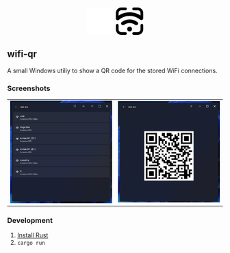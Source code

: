 <p align="center">
  <img src="./.github/icon_dark.svg#gh-light-mode-only" alt="wifi-qr icon" />
  <img src="./.github/icon.svg#gh-dark-mode-only" alt="wifi-qr icon" />
</p>

## wifi-qr

A small Windows utiliy to show a QR code for the stored WiFi connections.

### Screenshots

|                            |                            |
| :------------------------: | :------------------------: |
| ![](./.github/screen1.png) | ![](./.github/screen2.png) |

### Development

1. [Install Rust](https://www.rust-lang.org/tools/install)
2. `cargo run`
